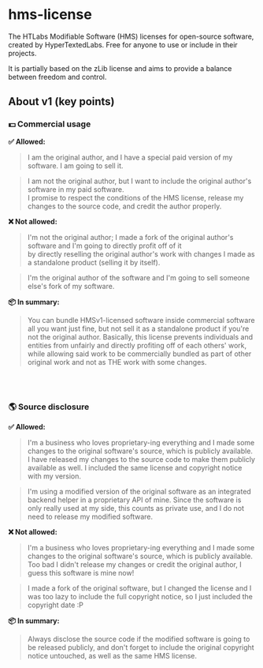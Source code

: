 # hms-license
The HTLabs Modifiable Software (HMS) licenses for open-source software, created by HyperTextedLabs. Free for anyone to use or include in their projects. <br>

It is partially based on the zLib license and aims to provide a balance between freedom and control.

## About v1 (key points)
### 💵 Commercial usage
**✅ Allowed:**
> I am the original author, and I have a special paid version of my software. I am going to sell it.

> I am not the original author, but I want to include the original author's software in my paid software. <br> I promise to respect the conditions of the HMS license, release my changes to the source code, and credit the author properly.


**❌ Not allowed:**
> I'm not the original author; I made a fork of the original author's software and I'm going to directly profit off of it <br>by directly reselling the original author's work with changes I made as a standalone product (selling it by itself).

> I'm the original author of the software and I'm going to sell someone else's fork of my software.

**📦 In summary:**<br>
> You can bundle HMSv1-licensed software inside commercial software all you want just fine, but not sell it as a standalone product if you're not the original author. Basically, this license prevents individuals and entities from unfairly and directly profiting off of each others' work, while allowing said work to be commercially bundled as part of other original work and not as THE work with some changes.

<br></br>
### 🌎 Source disclosure
**✅ Allowed:**
> I'm a business who loves proprietary-ing everything and I made some changes to the original software's source, which is publicly available. I have released my changes to the source code to make them publicly available as well. I included the same license and copyright notice with my version.

> I'm using a modified version of the original software as an integrated backend helper in a proprietary API of mine. Since the software is only really used at my side, this counts as private use, and I do not need to release my modified software.


**❌ Not allowed:**
> I'm a business who loves proprietary-ing everything and I made some changes to the original software's source, which is publicly available. Too bad I didn't release my changes or credit the original author, I guess this software is mine now!

> I made a fork of the original software, but I changed the license and I was too lazy to include the full copyright notice, so I just included the copyright date :P


**📦 In summary:**
> Always disclose the source code if the modified software is going to be released publicly, and don't forget to include the original copyright notice untouched, as well as the same HMS license.
